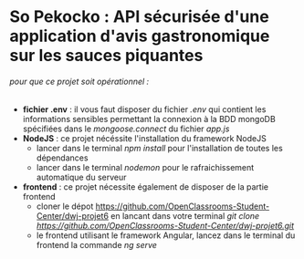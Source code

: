 # So Pekocko : API sécurisée d'une application d'avis gastronomique sur les sauces piquantes

###### pour que ce projet soit opérationnel :
* **fichier .env** : il vous faut disposer du fichier _.env_ qui contient les informations sensibles permettant la connexion à la BDD mongoDB spécifiées dans le _mongoose.connect_ du fichier _app.js_
* **NodeJS** : ce projet nécéssite l'installation du framework NodeJS
  * lancer dans le terminal _npm install_ pour l'installation de toutes les dépendances
  * lancer dans le terminal _nodemon_ pour le rafraichissement automatique du serveur
* **frontend** : ce projet nécessite également de disposer de la partie frontend
  * cloner le dépot https://github.com/OpenClassrooms-Student-Center/dwj-projet6 en lancant dans votre terminal _git clone https://github.com/OpenClassrooms-Student-Center/dwj-projet6.git_
  * le frontend utilisant le framework Angular, lancez dans le terminal du frontend la commande _ng serve_
